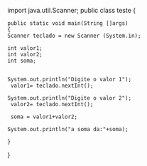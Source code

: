 import java.util.Scanner;
public class teste {

    public static void main(String []args)
    {
    Scanner teclado = new Scanner (System.in);

    int valor1;
    int valor2;
    int soma;


    System.out.println("Digite o valor 1");
     valor1= teclado.nextInt();

    System.out.println("Digite o valor 2");
     valor2= teclado.nextInt();

     soma = valor1+valor2;

    System.out.println("a soma da:"+soma);
   
    }
 

}
